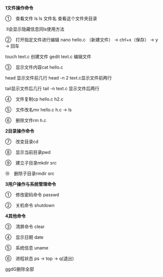 **1文件操作命令**

①　查看文件 ls  ls 文件名  查看这个文件夹目录 

​         ll会显示隐藏信息同ls使用方法

②　打开指定文件进行编辑 nano hello.c （新建文件） → ctrl+x（保存）  → y →  回车

touch text.c 创建文件 gedit text.c 编辑文件

③　显示文件内容cat hello.c  

head 显示文件前几行   head -n 2 text.c显示文件前两行

tail显示文件后几行 tail -n text.c 显示文件后两行

④　文件复制cp hello.c h2.c

⑤　文件改名mv hello.c h.c  →  ls

⑥　删除文件rm h.c

**2目录操作命令**

⑦　改变目录cd 

⑧　显示当前目录pwd

⑨　建立子目录mkdir src

⑩　删除子目录rmdir src

**3用户操作与系统管理命令**

①　修改密码命令 passwd

②　关机命令 shutdown

**4其他命令**

③　清屏命令 clear

④　显示日期 date

⑤　系统信息 uname

⑥　进程状态 ps → top → q(退出)

ggdG删除全部